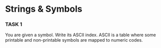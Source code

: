 # Strings & Symbols

### TASK 1
You are given a symbol. Write its ASCII index.
ASCII is a table where some printable and non-printable symbols are mapped to numeric codes.